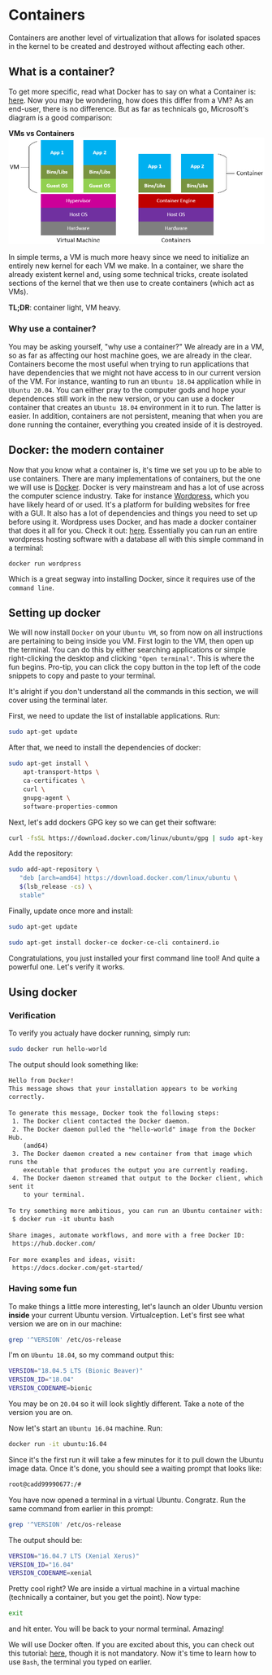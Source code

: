 # Containers

Containers are another level of virtualization that allows for isolated spaces in the kernel
to be created and destroyed without affecting each other. 

## What is a container?

To get more specific, read what Docker has to say on what a Container is: [here](https://www.docker.com/resources/what-container).
Now you may be wondering, how does this differ from a VM? As an end-user, there is no difference. But as 
far as technicals go, Microsoft's diagram is a good comparison:


**VMs vs Containers**
![](./ms_container_v_vm.png)

In simple terms, a VM is much more heavy since we need to initialize an entirely new kernel for each VM we make.
In a container, we share the already existent kernel and, using some technical tricks, create isolated sections
of the kernel that we then use to create containers (which act as VMs). 

**TL;DR**: container light, VM heavy.

### Why use a container?

You may be asking yourself, "why use a container?" We already are in a VM, so as far as affecting our host machine goes, we are
already in the clear. Containers become the most useful when trying to run applications that have dependencies that
we might not have access to in our current version of the VM. For instance, wanting to run an `Ubuntu 18.04` application
while in `Ubuntu 20.04`. You can either pray to the computer gods and hope your dependences still work in the new version,
or you can use a docker container that creates an `Ubuntu 18.04` environment in it to run. The latter is easier. In addition,
containers are not persistent, meaning that when you are done running the container, everything you created inside of it is
destroyed. 

## Docker: the modern container 

Now that you know what a container is, it's time we set you up to be able to use containers. There are many implementations
of containers, but the one we will use is [Docker](https://www.docker.com/why-docker). Docker is very mainstream and 
has a lot of use across the computer science industry. Take for instance [Wordpress](https://wordpress.com/), which you
have likely heard of or used. It's a platform for building websites for free with a GUI. It also has a lot of 
dependencies and things you need to set up before using it. Wordpress uses Docker, and has made a docker container
that does it all for you. Check it out: [here](https://hub.docker.com/_/wordpress). Essentially you can run an entire
wordpress hosting software with a database all with this simple command in a terminal:
```docker
docker run wordpress
```

Which is a great segway into installing Docker, since it requires use of the `command line`.

## Setting up docker

We will now install `Docker` on your `Ubuntu VM`, so from now on all instructions are pertaining to being inside
you VM. First login to the VM, then open up the terminal. You can do this by either searching applications or 
simple right-clicking the desktop and clicking `"Open terminal"`. This is where the fun begins. Pro-tip,
you can click the copy button in the top left of the code snippets to copy and paste to your terminal.

It's alright if you don't understand all the commands in this section, we will cover using the terminal later.

First, we need to update the list of installable applications. Run:
```bash
sudo apt-get update
```

After that, we need to install the dependencies of docker:
```bash
sudo apt-get install \
    apt-transport-https \
    ca-certificates \
    curl \
    gnupg-agent \
    software-properties-common
```

Next, let's add dockers GPG key so we can get their software:
```bash
curl -fsSL https://download.docker.com/linux/ubuntu/gpg | sudo apt-key add -
```

Add the repository:
```bash
sudo add-apt-repository \
   "deb [arch=amd64] https://download.docker.com/linux/ubuntu \
   $(lsb_release -cs) \
   stable"
```

Finally, update once more and install:
```bash
sudo apt-get update
```
```bash
sudo apt-get install docker-ce docker-ce-cli containerd.io
```

Congratulations, you just installed your first command line tool! And quite a powerful one.
Let's verify it works.

## Using docker 

### Verification

To verify you actualy have docker running, simply run:
```bash
sudo docker run hello-world
```

The output should look something like:
```
Hello from Docker!
This message shows that your installation appears to be working correctly.

To generate this message, Docker took the following steps:
 1. The Docker client contacted the Docker daemon.
 2. The Docker daemon pulled the "hello-world" image from the Docker Hub.
    (amd64)
 3. The Docker daemon created a new container from that image which runs the
    executable that produces the output you are currently reading.
 4. The Docker daemon streamed that output to the Docker client, which sent it
    to your terminal.

To try something more ambitious, you can run an Ubuntu container with:
 $ docker run -it ubuntu bash

Share images, automate workflows, and more with a free Docker ID:
 https://hub.docker.com/

For more examples and ideas, visit:
 https://docs.docker.com/get-started/
```

### Having some fun

To make things a little more interesting, let's launch an older Ubuntu version **inside** your
current Ubuntu version. Virtualception. Let's first see what version we are on in our machine:
```bash
grep '^VERSION' /etc/os-release
```
I'm on `Ubuntu 18.04`, so my command output this:
```bash
VERSION="18.04.5 LTS (Bionic Beaver)"
VERSION_ID="18.04"
VERSION_CODENAME=bionic
```
You may be on `20.04` so it will look slightly different. Take a note of the version you are on. 


Now let's start an `Ubuntu 16.04` machine. Run:
```bash
docker run -it ubuntu:16.04
```
Since it's the first run it will take a few minutes for it to pull down the Ubuntu image data. 
Once it's done, you should see a waiting prompt that looks like:
```bash
root@cadd99990677:/#
```
You have now opened a terminal in a virtual Ubuntu. Congratz. Run the same command from earlier in this prompt:
```bash
grep '^VERSION' /etc/os-release
```
The output should be:
```bash
VERSION="16.04.7 LTS (Xenial Xerus)"
VERSION_ID="16.04"
VERSION_CODENAME=xenial
```
Pretty cool right? We are inside a virtual machine in a virtual machine (technically a container, but you get the point).
Now type:
```bash
exit
```
and hit enter. You will be back to your normal terminal. Amazing! 

We will use Docker often. If you are excited about this, you can check out this tutorial: [here](https://docs.docker.com/get-started/02_our_app/),
though it is not mandatory. Now it's time to learn how to use `Bash`, the terminal you typed on earlier. 